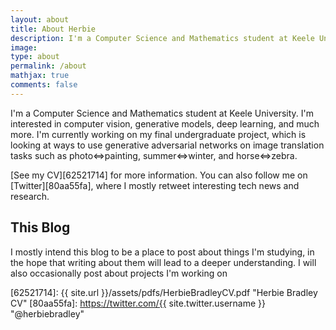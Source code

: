 ```yaml
---
layout: about
title: About Herbie
description: I'm a Computer Science and Mathematics student at Keele University.
image:
type: about
permalink: /about
mathjax: true
comments: false
---
```


I'm a Computer Science and Mathematics student at Keele University. I'm interested in computer vision, generative models, deep learning, and much more.
I'm currently working on my final undergraduate project, which is looking at ways to use generative adversarial networks on image translation tasks such as photo$\Leftrightarrow$painting,
summer$\Leftrightarrow$winter, and horse$\Leftrightarrow$zebra.

[See my CV][62521714] for more information. You can also follow me on [Twitter][80aa55fa], where I mostly retweet interesting tech news and research.

## This Blog

I mostly intend this blog to be a place to post about things I'm studying, in the hope that writing about them will lead to a deeper understanding.
I will also occasionally post about projects I'm working on

  [62521714]: {{ site.url }}/assets/pdfs/HerbieBradleyCV.pdf "Herbie Bradley CV"
  [80aa55fa]: https://twitter.com/{{ site.twitter.username }} "@herbiebradley"
